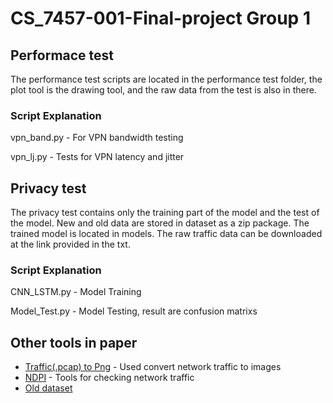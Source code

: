 # CS_7457-001-Final-project Group 1

## Performace test

The performance test scripts are located in the performance test folder, the plot tool is the drawing tool, and the raw data from the test is also in there.

### Script Explanation

vpn_band.py - For VPN bandwidth testing

vpn_lj.py - Tests for VPN latency and jitter

## Privacy test

The privacy test contains only the training part of the model and the test of the model. New and old data are stored in dataset as a zip package. The trained model is located in models.
The raw traffic data can be downloaded at the link provided in the txt.

### Script Explanation

CNN_LSTM.py - Model Training

Model_Test.py - Model Testing, result are confusion matrixs

## Other tools in paper

  - [Traffic(.pcap) to Png](https://github.com/yungshenglu/USTC-TK2016.git) - Used convert network traffic to images
  - [NDPI](https://github.com/ntop/nDPI.git) - Tools for checking network traffic
  - [Old dataset](https://www.unb.ca/cic/datasets/vpn.html) 
